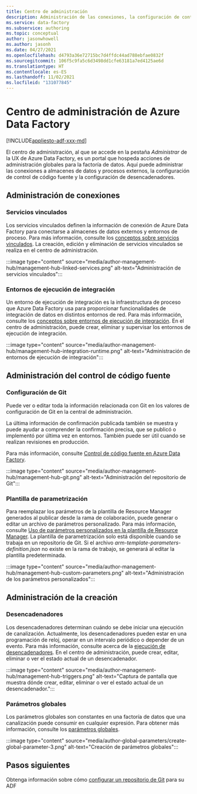 ```yaml
---
title: Centro de administración
description: Administración de las conexiones, la configuración de control de código fuente y las propiedades de creación global en el centro de administración de Azure Data Factory
ms.service: data-factory
ms.subservice: authoring
ms.topic: conceptual
author: jasonwhowell
ms.author: jasonh
ms.date: 04/27/2021
ms.openlocfilehash: d4793a36e72715bc7d4ffdc44ad788ebfae0832f
ms.sourcegitcommit: 106f5c9fa5c6d3498dd1cfe63181a7ed4125ae6d
ms.translationtype: HT
ms.contentlocale: es-ES
ms.lasthandoff: 11/02/2021
ms.locfileid: "131077845"
---
```

# <a name="management-hub-in-azure-data-factory"></a>Centro de administración de Azure Data Factory

[!INCLUDE[appliesto-adf-xxx-md](includes/appliesto-adf-xxx-md.md)]

El centro de administración, al que se accede en la pestaña *Administrar* de la UX de Azure Data Factory, es un portal que hospeda acciones de administración globales para la factoría de datos. Aquí puede administrar las conexiones a almacenes de datos y procesos externos, la configuración de control de código fuente y la configuración de desencadenadores.

## <a name="manage-connections"></a>Administración de conexiones

### <a name="linked-services"></a>Servicios vinculados

Los servicios vinculados definen la información de conexión de Azure Data Factory para conectarse a almacenes de datos externos y entornos de proceso. Para más información, consulte los [conceptos sobre servicios vinculados](concepts-linked-services.md). La creación, edición y eliminación de servicios vinculados se realiza en el centro de administración.

:::image type="content" source="media/author-management-hub/management-hub-linked-services.png" alt-text="Administración de servicios vinculados":::

### <a name="integration-runtimes"></a>Entornos de ejecución de integración

Un entorno de ejecución de integración es la infraestructura de proceso que Azure Data Factory usa para proporcionar funcionalidades de integración de datos en distintos entornos de red. Para más información, consulte los [conceptos sobre entornos de ejecución de integración](concepts-integration-runtime.md). En el centro de administración, puede crear, eliminar y supervisar los entornos de ejecución de integración.

:::image type="content" source="media/author-management-hub/management-hub-integration-runtime.png" alt-text="Administración de entornos de ejecución de integración":::

## <a name="manage-source-control"></a>Administración del control de código fuente

### <a name="git-configuration"></a>Configuración de Git

Puede ver o editar toda la información relacionada con Git en los valores de configuración de Git en la central de administración. 

La última información de confirmación publicada también se muestra y puede ayudar a comprender la confirmación precisa, que se publicó o implementó por última vez en entornos. También puede ser útil cuando se realizan revisiones en producción.

Para más información, consulte [Control de código fuente en Azure Data Factory](source-control.md).

:::image type="content" source="media/author-management-hub/management-hub-git.png" alt-text="Administración del repositorio de Git":::

### <a name="parameterization-template"></a>Plantilla de parametrización

Para reemplazar los parámetros de la plantilla de Resource Manager generados al publicar desde la rama de colaboración, puede generar o editar un archivo de parámetros personalizado. Para más información, consulte [Uso de parámetros personalizados en la plantilla de Resource Manager](continuous-integration-delivery-resource-manager-custom-parameters.md). La plantilla de parametrización solo está disponible cuando se trabaja en un repositorio de Git. Si el archivo *arm-template-parameters-definition.json* no existe en la rama de trabajo, se generará al editar la plantilla predeterminada.

:::image type="content" source="media/author-management-hub/management-hub-custom-parameters.png" alt-text="Administración de los parámetros personalizados":::

## <a name="manage-authoring"></a>Administración de la creación

### <a name="triggers"></a>Desencadenadores

Los desencadenadores determinan cuándo se debe iniciar una ejecución de canalización. Actualmente, los desencadenadores pueden estar en una programación de reloj, operar en un intervalo periódico o depender de un evento. Para más información, consulte acerca de la [ejecución de desencadenadores](concepts-pipeline-execution-triggers.md#trigger-execution). En el centro de administración, puede crear, editar, eliminar o ver el estado actual de un desencadenador.

:::image type="content" source="media/author-management-hub/management-hub-triggers.png" alt-text="Captura de pantalla que muestra dónde crear, editar, eliminar o ver el estado actual de un desencadenador.":::

### <a name="global-parameters"></a>Parámetros globales

Los parámetros globales son constantes en una factoría de datos que una canalización puede consumir en cualquier expresión. Para obtener más información, consulte los [parámetros globales](author-global-parameters.md).

:::image type="content" source="media/author-global-parameters/create-global-parameter-3.png" alt-text="Creación de parámetros globales":::

## <a name="next-steps"></a>Pasos siguientes

Obtenga información sobre cómo [configurar un repositorio de Git](source-control.md) para su ADF


